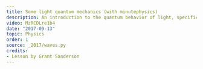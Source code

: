 ```yaml
---
title: Some light quantum mechanics (with minutephysics)
description: An introduction to the quantum behavior of light, specifically the polarization of light.  The emphasis is on how many ideas that seem "quantumly weird" are actually just wave mechanics, applicable in a lot of classical physics.
video: MzRCDLre1b4
date: "2017-09-13"
topic: Physics
order: 1
source: _2017/waves.py
credits:
- Lesson by Grant Sanderson
---
```

